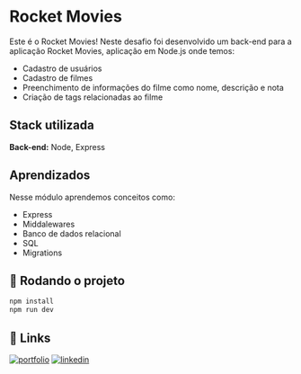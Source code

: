 # Rocket Movies

Este é o Rocket Movies! Neste desafio foi desenvolvido um back-end para a aplicação Rocket Movies, aplicação em Node.js onde temos:

- Cadastro de usuários
- Cadastro de filmes
- Preenchimento de informações do filme como nome, descrição e nota
- Criação de tags relacionadas ao filme

## Stack utilizada

**Back-end:** Node, Express

## Aprendizados

Nesse módulo aprendemos conceitos como:

- Express
- Middalewares
- Banco de dados relacional
- SQL
- Migrations

## 🚀 Rodando o projeto

```bash
npm install
npm run dev
```

## 🔗 Links

[![portfolio](https://img.shields.io/badge/my_portfolio-000?style=for-the-badge&logo=ko-fi&logoColor=white)](https://felipeeduardodevnext.netlify.app/)
[![linkedin](https://img.shields.io/badge/linkedin-0A66C2?style=for-the-badge&logo=linkedin&logoColor=white)](https://www.linkedin.com/in/felipepereiraeduardo/)
